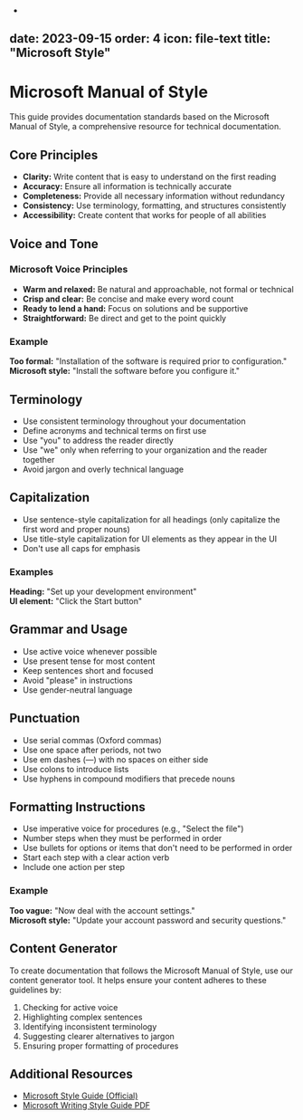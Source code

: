 -
date: 2023-09-15
order: 4
icon: file-text
title: "Microsoft Style"
---

# Microsoft Manual of Style

This guide provides documentation standards based on the Microsoft Manual of Style, a comprehensive resource for technical documentation.

## Core Principles

- **Clarity:** Write content that is easy to understand on the first reading
- **Accuracy:** Ensure all information is technically accurate
- **Completeness:** Provide all necessary information without redundancy
- **Consistency:** Use terminology, formatting, and structures consistently
- **Accessibility:** Create content that works for people of all abilities

## Voice and Tone

### Microsoft Voice Principles

- **Warm and relaxed:** Be natural and approachable, not formal or technical
- **Crisp and clear:** Be concise and make every word count
- **Ready to lend a hand:** Focus on solutions and be supportive
- **Straightforward:** Be direct and get to the point quickly

### Example

**Too formal:** "Installation of the software is required prior to configuration."  
**Microsoft style:** "Install the software before you configure it."

## Terminology

- Use consistent terminology throughout your documentation
- Define acronyms and technical terms on first use
- Use "you" to address the reader directly
- Use "we" only when referring to your organization and the reader together
- Avoid jargon and overly technical language

## Capitalization

- Use sentence-style capitalization for all headings (only capitalize the first word and proper nouns)
- Use title-style capitalization for UI elements as they appear in the UI
- Don't use all caps for emphasis

### Examples

**Heading:** "Set up your development environment"  
**UI element:** "Click the Start button"

## Grammar and Usage

- Use active voice whenever possible
- Use present tense for most content
- Keep sentences short and focused
- Avoid "please" in instructions
- Use gender-neutral language

## Punctuation

- Use serial commas (Oxford commas)
- Use one space after periods, not two
- Use em dashes (—) with no spaces on either side
- Use colons to introduce lists
- Use hyphens in compound modifiers that precede nouns

## Formatting Instructions

- Use imperative voice for procedures (e.g., "Select the file")
- Number steps when they must be performed in order
- Use bullets for options or items that don't need to be performed in order
- Start each step with a clear action verb
- Include one action per step

### Example

**Too vague:** "Now deal with the account settings."  
**Microsoft style:** "Update your account password and security questions."

## Content Generator

To create documentation that follows the Microsoft Manual of Style, use our content generator tool. It helps ensure your content adheres to these guidelines by:

1. Checking for active voice
2. Highlighting complex sentences
3. Identifying inconsistent terminology
4. Suggesting clearer alternatives to jargon
5. Ensuring proper formatting of procedures

## Additional Resources

- [Microsoft Style Guide (Official)](https://learn.microsoft.com/en-us/style-guide/welcome/)
- [Microsoft Writing Style Guide PDF](https://microsoft.github.io/MicrosoftStyle/)

